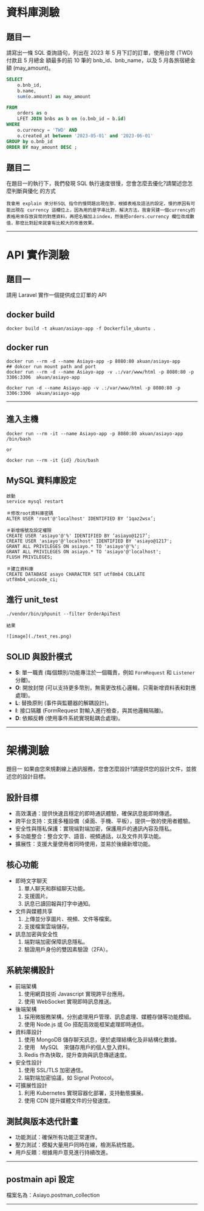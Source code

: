 # 資料庫測驗

## 題目一
請寫出一條 SQL 查詢語句，列出在 2023 年 5 月下訂的訂單，使用台幣 (TWD) 付款且 5 月總金 額最多的前 10 筆的 bnb_id、bnb_name，以及 5 月各旅宿總金額 (may_amount)。

```SQL
SELECT 
    o.bnb_id, 
    b.name,
    sum(o.amount) as may_amount

FROM 
    orders as o 
    LFET JOIN bnbs as b on (o.bnb_id = b.id)
WHERE
    o.currency = 'TWD' AND 
    o.created_at between '2023-05-01' and '2023-06-01'
GROUP by o.bnb_id 
ORDER BY may_amount DESC ;

```

## 題目二 
在題目一的執行下，我們發現 SQL 執行速度很慢，您會怎麼去優化?請闡述您怎麼判斷與優化 的方式

```shell 
我會用 explain 來分析SQL 指令的慢問題出現在那，根據表格及語法的設定，慢的原因有可能出現在 currency 這欄位上，因為用的是字串比對，解決方法，我會另建一個currency的表格用來存放貨幣的對應資料，再把名稱加上index，然後把orders.currency 欄位改成數值，那麼比對起來就會有比較大的改善效果。
```

---

# API 實作測驗 

## 題目一 
請用 Laravel 實作一個提供成立訂單的 API

## docker build 

```shell
docker build -t akuan/asiayo-app -f Dockerfile_ubuntu .
```

## docker run 
```shell
docker run --rm -d --name Asiayo-app -p 8080:80 akuan/asiayo-app
## dokcer run mount path and port 
docker run --rm -d --name Asiayo-app -v .:/var/www/html -p 8080:80 -p 3306:3306  akuan/asiayo-app

docker run -d --name Asiayo-app -v .:/var/www/html -p 8080:80 -p 3306:3306  akuan/asiayo-app

```

---

## 進入主機

```shell
docker run --rm -it --name Asiayo-app -p 8080:80 akuan/asiayo-app /bin/bash 

or 

docker run --rm -it {id} /bin/bash 
```

## MySQL 資料庫設定
``` shell
啟動
service mysql restart

＃修改root資料庫密碼
ALTER USER 'root'@'localhost' IDENTIFIED BY ‘1qaz2wsx’;

＃新增帳號及設定權限
CREATE USER 'asiayo'@'%' IDENTIFIED BY ‘asiayo@1217’;
CREATE USER 'asiayo'@'localhost' IDENTIFIED BY 'asiayo@1217';
GRANT ALL PRIVILEGES ON asiayo.* TO 'asiayo'@'%';
GRANT ALL PRIVILEGES ON asiayo.* TO 'asiayo'@'localhost';
FLUSH PRIVILEGES;

＃建立資料庫
CREATE DATABASE asayo CHARACTER SET utf8mb4 COLLATE utf8mb4_unicode_ci;

``` 

## 進行 unit_test
```shell 
./vendor/bin/phpunit --filter OrderApiTest

結果

![image](./test_res.png)
```

## SOLID 與設計模式

- **S**: 單一職責 (每個類別/功能專注於一個職責，例如 `FormRequest` 和 `Listener` 分離)。
- **O**: 開放封閉 (可以支持更多幣別，無需更改核心邏輯，只需新增資料表和對應處理)。
- **L**: 替換原則 (事件與監聽器的解耦設計)。
- **I**: 接口隔離 (FormRequest 對輸入進行檢查，與其他邏輯隔離)。
- **D**: 依賴反轉 (使用事件系統實現鬆耦合處理)。

---

# 架構測驗

題目一 如果由您來規劃線上通訊服務，您會怎麼設計?請提供您的設計文件，並敘述您的設計目標。

## 設計目標

- 高效溝通：提供快速且穩定的即時通訊體驗，確保訊息能即時傳遞。
- 跨平台支持：支援多種設備（桌面、手機、平板），提供一致的使用者體驗。
- 安全性與隱私保護：實現端對端加密，保護用戶的通訊內容及隱私。
- 多功能整合：整合文字、語音、視頻通話，以及文件共享功能。
- 擴展性：支援大量使用者同時使用，並易於後續新增功能。

## 核心功能

- 即時文字聊天
    1. 單人聊天和群組聊天功能。
    2. 支援圖片。
    3. 訊息已讀回報與打字中通知。
- 文件與媒體共享
    1. 上傳並分享圖片、視頻、文件等檔案。
    2. 支援檔案雲端儲存。
- 訊息加密與安全性
    1. 端對端加密保障訊息隱私。
    2. 驗證用戶身份的雙因素驗證（2FA）。

## 系統架構設計

- 前端架構
    1. 使用網頁技術 Javascript 實現跨平台應用。
    2. 使用 WebSocket 實現即時訊息推送。
- 後端架構
    1. 採用微服務架構，分別處理用戶管理、訊息處理、媒體存儲等功能模組。
    2. 使用 Node.js 或 Go 搭配高效能框架處理即時通信。
- 資料庫設計
    1. 使用 MongoDB 儲存聊天訊息，便於處理結構化及非結構化數據。
    2. 使用　MySQL　來儲存用戶的個人登入資料。
    3. Redis 作為快取，提升查詢與訊息傳遞速度。
- 安全性設計
    1. 使用 SSL/TLS 加密通信。
    2. 端對端加密協議，如 Signal Protocol。
- 可擴展性設計
    1. 利用 Kubernetes 實現容器化部署，支持動態擴展。
    2. 使用 CDN 提升媒體文件的分發速度。

## 測試與版本迭代計畫

- 功能測試：確保所有功能正常運作。
- 壓力測試：模擬大量用戶同時在線，檢測系統性能。
- 用戶反饋：根據用戶意見進行持續改進。

---

## postmain api 設定

檔案名為：Asiayo.postman_collection

---
